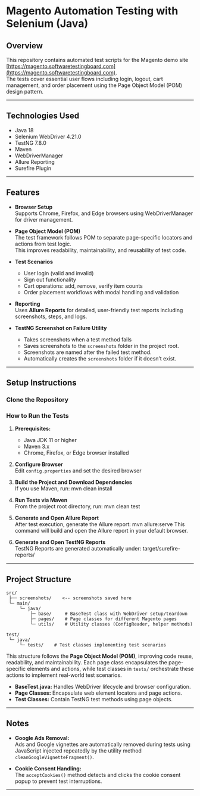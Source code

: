 # Magento Automation Testing with Selenium (Java)

## Overview
This repository contains automated test scripts for the Magento demo site [https://magento.softwaretestingboard.com](https://magento.softwaretestingboard.com).  
The tests cover essential user flows including login, logout, cart management, and order placement using the Page Object Model (POM) design pattern.

---

## Technologies Used

- Java 18
- Selenium WebDriver 4.21.0
- TestNG 7.8.0
- Maven
- WebDriverManager
- Allure Reporting
- Surefire Plugin

---

## Features

- **Browser Setup**  
  Supports Chrome, Firefox, and Edge browsers using WebDriverManager for driver management.  

- **Page Object Model (POM)**  
  The test framework follows POM to separate page-specific locators and actions from test logic.  
  This improves readability, maintainability, and reusability of test code.

- **Test Scenarios**  
  - User login (valid and invalid)  
  - Sign out functionality  
  - Cart operations: add, remove, verify item counts  
  - Order placement workflows with modal handling and validation  

- **Reporting**  
  Uses **Allure Reports** for detailed, user-friendly test reports including screenshots, steps, and logs.

- **TestNG Screenshot on Failure Utility**
  - Takes screenshots when a test method fails
  - Saves screenshots to the `screenshots` folder in the project root.
  - Screenshots are named after the failed test method.
  - Automatically creates the `screenshots` folder if it doesn’t exist. 

---

## Setup Instructions

### Clone the Repository

### How to Run the Tests

1. **Prerequisites:**  
   - Java JDK 11 or higher  
   - Maven 3.x  
   - Chrome, Firefox, or Edge browser installed

2. **Configure Browser**  
   Edit `config.properties` and set the desired browser

3. **Build the Project and Download Dependencies**  
If you use Maven, run:  mvn clean install

4. **Run Tests via Maven**  
From the project root directory, run:  mvn clean test

5. **Generate and Open Allure Report**  
After test execution, generate the Allure report:  mvn allure:serve
This command will build and open the Allure report in your default browser.
6. **Generate and Open TestNG Reports**  
TestNG Reports are generated automatically under: target/surefire-reports/

---

## Project Structure

```
src/
 ├── screenshots/    <-- screenshots saved here 
 └─ main/
     └─ java/
         ├─ base/     # BaseTest class with WebDriver setup/teardown
         ├─ pages/    # Page classes for different Magento pages
         └─ utils/    # Utility classes (ConfigReader, helper methods)

test/
 └─ java/
     └─ tests/    # Test classes implementing test scenarios
```

This structure follows the **Page Object Model (POM)**, improving code reuse, readability, and maintainability. Each page class encapsulates the page-specific elements and actions, while test classes in `tests/` orchestrate these actions to implement real-world test scenarios.


- **BaseTest.java:** Handles WebDriver lifecycle and browser configuration.  
- **Page Classes:** Encapsulate web element locators and page actions.  
- **Test Classes:** Contain TestNG test methods using page objects.

---

## Notes

- **Google Ads Removal:**  
  Ads and Google vignettes are automatically removed during tests using JavaScript injected repeatedly by the utility method `cleanGoogleVignetteFragment()`.  

- **Cookie Consent Handling:**  
  The `acceptCookies()` method detects and clicks the cookie consent popup to prevent test interruptions.

---



